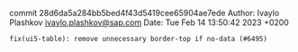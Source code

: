 commit 28d6da5a284bb5bed4f43d5419cee65904ae7ede
Author: Ivaylo Plashkov <ivaylo.plashkov@sap.com>
Date:   Tue Feb 14 13:50:42 2023 +0200

    fix(ui5-table): remove unnecessary border-top if no-data (#6495)
